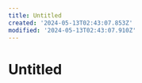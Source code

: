 ```yaml
---
title: Untitled
created: '2024-05-13T02:43:07.853Z'
modified: '2024-05-13T02:43:07.910Z'
---
```


# Untitled
